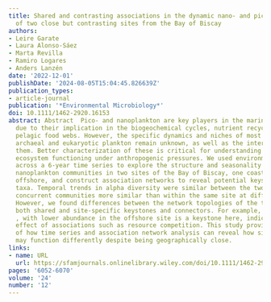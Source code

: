 ```yaml
---
title: Shared and contrasting associations in the dynamic nano- and picoplankton communities
  of two close but contrasting sites from the Bay of Biscay
authors:
- Leire Garate
- Laura Alonso-Sáez
- Marta Revilla
- Ramiro Logares
- Anders Lanzén
date: '2022-12-01'
publishDate: '2024-08-05T15:04:45.826639Z'
publication_types:
- article-journal
publication: '*Environmental Microbiology*'
doi: 10.1111/1462-2920.16153
abstract: Abstract  Pico- and nanoplankton are key players in the marine ecosystems
  due to their implication in the biogeochemical cycles, nutrient recycling and the
  pelagic food webs. However, the specific dynamics and niches of most bacterial,
  archaeal and eukaryotic plankton remain unknown, as well as the interactions between
  them. Better characterization of these is critical for understanding and predicting
  ecosystem functioning under anthropogenic pressures. We used environmental DNA metabarcoding
  across a 6-year time series to explore the structure and seasonality of pico- and
  nanoplankton communities in two sites of the Bay of Biscay, one coastal and one
  offshore, and construct association networks to reveal potential keystone and connector
  taxa. Temporal trends in alpha diversity were similar between the two sites, and
  concurrent communities more similar than within the same site at different times.
  However, we found differences between the network topologies of the two sites, with
  both shared and site-specific keystones and connectors. For example, Micromonas
  , with lower abundance in the offshore site is a keystone here, indicating a stronger
  effect of associations such as resource competition. This study provides an example
  of how time series and association network analysis can reveal how similar communities
  may function differently despite being geographically close.
links:
- name: URL
  url: https://sfamjournals.onlinelibrary.wiley.com/doi/10.1111/1462-2920.16153
pages: '6052-6070'
volume: '24'
number: '12'
---
```

